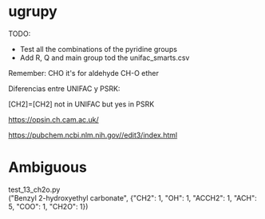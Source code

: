 # ugrupy

TODO:

- Test all the combinations of the pyridine groups
- Add R, Q and main group tod the unifac_smarts.csv

Remember:
CHO it's for aldehyde
CH-O ether

Diferencias entre UNIFAC y PSRK:

[CH2]=[CH2] not in UNIFAC but yes in PSRK

https://opsin.ch.cam.ac.uk/

https://pubchem.ncbi.nlm.nih.gov//edit3/index.html

# Ambiguous
test_13_ch2o.py  
("Benzyl 2-hydroxyethyl carbonate", {"CH2": 1, "OH": 1, "ACCH2": 1, "ACH": 5, "COO": 1, "CH2O": 1})